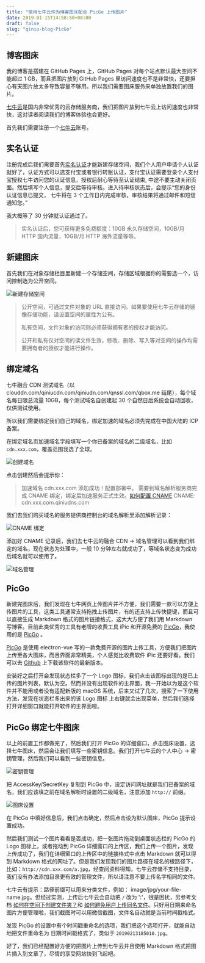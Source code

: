 ```yaml
---
title: "使用七牛云作为博客图床配合 PicGo 上传图片"
date: 2019-01-15T14:58:50+08:00
draft: false
slug: "qiniu-blog-PicGo"
---
```


## 博客图床

我的博客是搭建在 GitHub Pages 上，GitHub Pages 对每个站点默认最大空间不能超过 1 GB，而且把图片放到 GitHub Pages 里访问速度也不是非常快，还要担心有天图片放太多导致容量不够用。所以我们需要图床服务来单独放置我们的图片。

[七牛云](https://portal.qiniu.com/signup?code=3lh1xflkhgifm)是国内非常优秀的云存储服务商，我们把图片放到七牛云上访问速度也非常快，这对读者阅读我们的博客体验也会更好。

首先我们需要注册一个[七牛云](https://portal.qiniu.com/signup?code=3lh1xflkhgifm)账号。

## 实名认证

注册完成后我们需要首先[实名认证](https://portal.qiniu.com/identity/choice)才能新建存储空间，我们个人用户申请个人认证就好了，认证方式可以选支付宝或者银行转账认证，支付宝认证需要登录个人支付宝授权七牛访问您的认证信息，授权后耐心等待至认证结束, 中途不要主动关闭页面。然后填写个人信息，提交后等待审核。进入待审核状态后，会提示“您的身份认证信息已提交， 七牛将在 3 个工作日内完成审核，审核结果将通过邮件和短信通知您。”

我大概等了 30 分钟就认证通过了。

> 实名认证后，您可获得更多免费额度：10GB 永久存储空间，10GB/月 HTTP 国内流量，10GB/月 HTTP 海外流量等等。

## 新建图床

首先我们在对象存储栏目里新建一个存储空间，存储区域根据你的需要选一个，访问控制选为公开空间。

![新建存储空间](https://static.intj.top/1550037887368.jpg)

> 公开空间，可通过文件对象的 URL 直接访问。如果要使用七牛云存储的镜像存储功能，请设置空间的属性为公有。
>
> 私有空间，文件对象的访问则必须获得拥有者的授权才能访问。
>
> 公开和私有仅对空间的读文件生效，修改、删除、写入等对空间的操作均需要拥有者的授权才能进行操作。

## 绑定域名

七牛融合 CDN 测试域名（以 clouddn.com/qiniucdn.com/qiniudn.com/qnssl.com/qbox.me 结尾），每个域名每日限总流量 10GB，每个测试域名自创建起 30 个自然日后系统会自动回收，仅供测试使用。

所以我们需要绑定我们自己的域名，绑定加速的域名必须先完成在中国大陆的 ICP 备案。

在绑定域名页加速域名字段填写一个你已备案的域名的二级域名，比如 `cdn.xxx.com`，覆盖范围我选了全球。

![创建域名](https://static.intj.top/1550026052738.jpg)

点击创建然后会提示你：

> 加速域名 cdn.xxx.com 添加成功！配置部署中。
> 需要到域名解析服务商完成 CNAME 绑定，绑定后加速服务正式生效。[如何配置 CNAME](https://developer.qiniu.com/fusion/kb/1322/how-to-configure-cname-domain-name)
> CNAME: cdn.xxx.com.qiniudns.com

我们去我们购买域名的服务提供商控制台的域名解析里添加解析记录：

![CNAME 绑定](https://static.intj.top/1550026320275.jpg)

添加好 CNAME 记录后，我们去七牛云的融合 CDN -> 域名管理可以看到我们绑定的域名，现在状态为处理中，一般 10 分钟左右就成功了，等域名状态变为成功后域名就可以使用了。

![域名管理](https://static.intj.top/1550026506784.jpg)

## PicGo

新建完图床后，我们发现在七牛网页上传图片并不方便，我们需要一款可以方便上传图片的工具，这类工具通常支持拖拽上传图片，有的还支持上传快捷键，而且可以直接生成 Markdown 格式的图片链接格式，这大大方便了我们用 Markdown 写博客。目前此类优秀的工具有老牌的收费工具 iPic 和开源免费的 [PicGo](https://github.com/Molunerfinn/PicGo)，我使用的是 [PicGo](https://github.com/Molunerfinn/PicGo) 。

[PicGo](https://github.com/Molunerfinn/PicGo) 是使用 electron-vue 写的一款免费开源的图片上传工具，方便我们把图片上传至各大图床，而且界面非常精美，个人感觉比收费软件 iPic 还要好看。我们可以去 [Github](https://github.com/Molunerfinn/PicGo/releases) 上下载该软件的最新版本。

安装好之后打开会发现状态栏多了一个 Logo 图标，我们点击该图标出现的是已上传的图片列表，默认为空。然而并没有出现软件的主界面，我一开始以为是这个软件并不能用或者没有适配新版的 macOS 系统，后来又试了几次，搜索了一下使用方法，发现在状态栏多出来的该 Logo 图标 上右键就会出现菜单，然后我们选择打开详细窗口就能打开软件的主界面啦。

## PicGo 绑定七牛图床

以上的前置工作都做完了，然后我们打开 PicGo 的详细窗口，点击图床设置，选择七牛图床，然后会让我们填写一些密钥信息。我们打开七牛云的个人中心 -> 密钥管理，然后我们可以看到一些密钥信息。

![密钥管理](https://static.intj.top/1550027375039.jpg)

把 AccessKey/SecretKey 复制到 PicGo 中，设定访问网址就是我们已备案的域名，我们应该填之前在域名解析时设置的二级域名，注意添加 `http://` 前缀。

![图床设置](https://static.intj.top/1550037972134.jpg)

在 PicGo 中填好信息后，我们点击确定，然后点击设为默认图床，PicGo 提示设置成功。

然后我们测试一个图片看看是否成功，把一张图片拖动到桌面状态栏的 PicGo 的 Logo 图标上，或者拖动到 PicGo 详细窗口的上传区，我们上传一个图片，发现上传成功了，我们在详细窗口的上传区中的链接格式中点击 Markdown 就可以得到 Markdown 格式的网址了。但是我们发现我们的图片路径在域名的根路径下，比如：`http://cdn.xxx.com/a.jpg`，经查阅资料得知，七牛云存储不支持目录，我们没有办法添加目录更有效的管理文件，所以请注意不要上传名字相同的文件。

七牛云有提示：路径前缀可以用来分类文件，例如： image/jpg/your-file-name.jpg。但经过实测，上传后七牛云会自动把 `/` 改为 ':'，很是困扰，另参考文档 [如何在空间下创建文件夹？](https://developer.qiniu.com/kodo/kb/1705/how-to-create-the-folder-under-the-space)和 [如何避免用户上传同名文件](https://developer.qiniu.com//kodo/kb/1365/how-to-avoid-the-users-to-upload-files-with-the-same-key)。只好用日期来命名图片方便管理啦，我们截图时可以用微信截图，文件名自动就是当前时间戳格式。

发现 PicGo 的设置中有个时间戳重命名的选项，我们把这个选项打开，就能自动地把文件重命名为 日期时间戳格式了，类似于
`20190213185010.jpg`。

好了，我们已经配置好方便的把图片上传到七牛云并且使用 Markdown 格式把图片插入到文章了，尽情的享受网站快到飞起吧。
